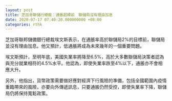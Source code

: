 ```yaml
---
layout: post
title: 芝加哥聯儲行總裁：通脹超標前　聯儲局沒有理由加息
date: 2020-07-17 07:40:20.000000000 +08:00
categories: rthk
---
```


芝加哥聯邦儲備銀行總裁埃文斯表示，在通脹率高於聯儲局2%的目標前，聯儲局並沒有理由加息。他又預計，低通脹將成為未來幾年的一個重要問題。

埃文斯預計，至明年底，美國失業率將降至6.5%，高於大多數聯儲局決策者認為與充分就業相符的4.5%水平。他認為，即使失業率跌至4%以下，通脹亦不會相應大升。

另外，他指出，貨幣政策需要做好應對經濟下行風險的準備，包括全國範圍內疫情重臨帶來的風險，亦要向外傳遞訊息，只要通脹仍然受控，即使失業率下降，聯儲局仍將保持寬鬆政策。
